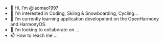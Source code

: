 - 👋 Hi, I’m @laomao1997
- 👀 I’m interested in Coding, Skiing & Snowboarding, Cycling...
- 🌱 I’m currently learning application development on the OpenHarmony and HarmonyOS.
- 💞️ I’m looking to collaborate on ...
- 📫 How to reach me ...

<!---
laomao1997/laomao1997 is a ✨ special ✨ repository because its `README.md` (this file) appears on your GitHub profile.
You can click the Preview link to take a look at your changes.
--->
